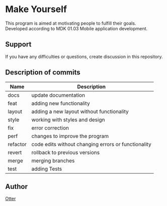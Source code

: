 # Make Yourself  
This program is aimed at motivating people to fulfill their goals.  
Developed according to MDK 01.03 Mobile application development.  
  
## Support
If you have any difficulties or questions, create discussion in this repository.

## Description of commits
| Name     | Description                                          |
| -------- | ---------------------------------------------------- |
| docs     | update documentation                                 |
| feat     | adding new functionality                             |
| layout   | adding a new layout without functionality            |
| style    | working with styles and design                       |
| fix      | error correction                                     |
| perf     | changes to improve the program                       |
| refactor | code edits without changing errors or functionality  |
| revert   | rollback to previous versions                        |
| merge    | merging branches                                     |
| test     | adding Tests                                         |

## Author
[Otter](https://github.com/OtterUnderwater) 
